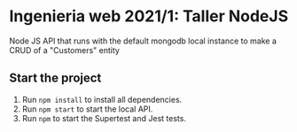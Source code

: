 # Ingenieria web 2021/1: Taller NodeJS 

Node JS API that runs with the default mongodb local instance to make a CRUD of a "Customers" entity

## Start the project
1. Run `npm install` to install all dependencies.
2. Run `npm start` to start the local API.
3. Run `npm` to start the Supertest and Jest tests.
